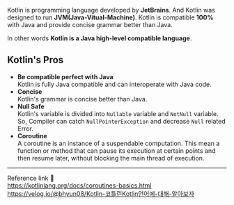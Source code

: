 Kotlin is programming language developed by **JetBrains**. And Kotlin was designed to run **JVM(Java-Vitual-Machine)**. Kotlin is compatible **100%** with Java and provide concise grammar better than Java.

In other words **Kotlin is a Java high-level compatible language**.
## Kotlin's Pros
- **Be compatible perfect with Java**   
  Kotlin is fully Java compatible and can interoperate with Java code.
- **Concise**   
  Kotlin's grammar is concise better than Java.
- **Null Safe**    
  Kotlin's variable is divided into `Nullable` variable and `NotNull` variable. So, Compiler can catch `NullPointerException` and decrease `Null` related Error.
- **Coroutine**   
  A coroutine is an instance of a suspendable computation. This mean a function or method that can pause its execution at certain points and then resume later, without blocking the main thread of execution.
---
Reference link 🙂   
https://kotlinlang.org/docs/coroutines-basics.html     
https://velog.io/@bhyun08/Kotlin-코틀린Kotlin언어에-대해-알아보자